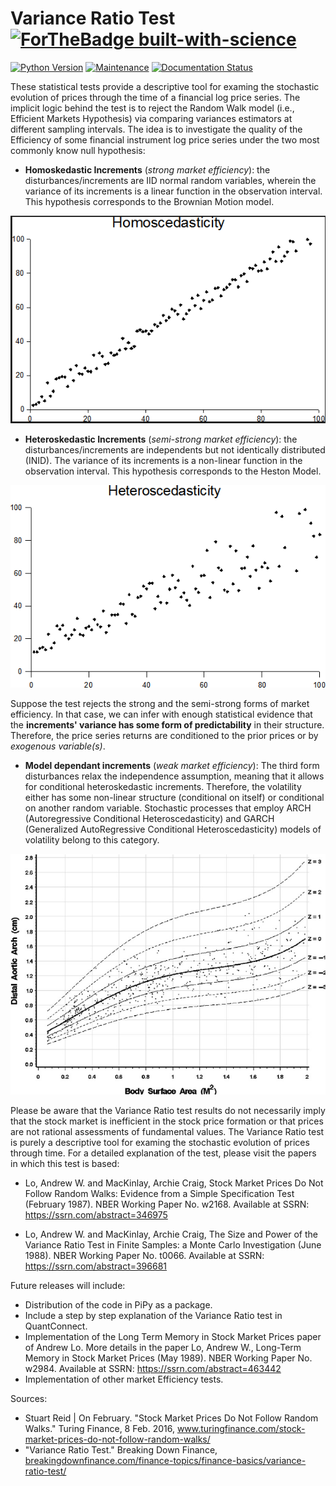 # Variance Ratio Test [![ForTheBadge built-with-science](http://ForTheBadge.com/images/badges/built-with-science.svg)](https://GitHub.com/Naereen/)

[![Python Version](https://img.shields.io/badge/Python-3.8+-blue.svg)](https://shields.io/) [![Maintenance](https://img.shields.io/badge/Maintained%3F-yes-green.svg)](https://GitHub.com/Naereen/StrapDown.js/graphs/commit-activity) [![Documentation Status](https://readthedocs.org/projects/ansicolortags/badge/?version=latest)](http://ansicolortags.readthedocs.io/?badge=latest) 

These statistical tests provide a descriptive tool for examing the stochastic evolution of prices through the time of a financial log price series. The implicit logic behind the test is to reject the Random Walk model (i.e., Efficient Markets Hypothesis) via comparing variances estimators at different sampling intervals.
The idea is to investigate the quality of the Efficiency of some financial instrument log price series under the two most commonly know null hypothesis:

- **Homoskedastic Increments** (*strong market efficiency*): the disturbances/increments are IID normal random variables, wherein the variance of its increments is a linear function in the observation interval. This hypothesis corresponds to the Brownian Motion model.

![homocedasticity](img/Homocedasticity.png)

- **Heteroskedastic Increments** (*semi-strong market efficiency*): the disturbances/increments are independents but not identically distributed (INID). The variance of its increments is a non-linear function in the observation interval. This hypothesis corresponds to the Heston Model.

![heterocedasticty](img/Heteroscedasticity.png)

Suppose the test rejects the strong and the semi-strong forms of market efficiency. In that case, we can infer with enough statistical evidence that the **increments' variance has some form of predictability** in their structure. Therefore, the price series returns are conditioned to the prior prices or by *exogenous variable(s)*.

- **Model dependant increments** (*weak market efficiency*): The third form disturbances relax the independence assumption, meaning that it allows for conditional heteroskedastic increments. Therefore, the volatility either has some non-linear structure (conditional on itself) or conditional on another random variable. Stochastic processes that employ ARCH (Autoregressive Conditional Heteroscedasticity) and GARCH (Generalized AutoRegressive Conditional Heteroscedasticity) models of volatility belong to this category.

![rw3](img/rw3.png)

Please be aware that the Variance Ratio test results do not necessarily imply that the stock market is inefficient in the stock price formation or that prices are not rational assessments of fundamental values. The Variance Ratio test is purely a descriptive tool for examing the stochastic evolution of prices through time. For a detailed explanation of the test, please visit the papers in which this test is based:

- Lo, Andrew W. and MacKinlay, Archie Craig, Stock Market Prices Do Not Follow Random Walks: Evidence from a Simple Specification Test (February 1987). NBER Working Paper No. w2168. Available at SSRN: https://ssrn.com/abstract=346975

- Lo, Andrew W. and MacKinlay, Archie Craig, The Size and Power of the Variance Ratio Test in Finite Samples: a Monte Carlo Investigation (June 1988). NBER Working Paper No. t0066. Available at SSRN: https://ssrn.com/abstract=396681

Future releases will include:

- Distribution of the code in PiPy as a package.
- Include a step by step explanation of the Variance Ratio test in QuantConnect.
- Implementation of the Long Term Memory in Stock Market Prices paper of Andrew Lo. More details in the paper
Lo, Andrew W., Long-Term Memory in Stock Market Prices (May 1989). NBER Working Paper No. w2984. Available at SSRN: https://ssrn.com/abstract=463442
- Implementation of other market Efficiency tests.

Sources:

- Stuart Reid | On February. "Stock Market Prices Do Not Follow Random Walks." Turing Finance, 8 Feb. 2016, www.turingfinance.com/stock-market-prices-do-not-follow-random-walks/
- "Variance Ratio Test." Breaking Down Finance, [breakingdownfinance.com/finance-topics/finance-basics/variance-ratio-test/](breakingdownfinance.com/finance-topics/finance-basics/variance-ratio-test/)